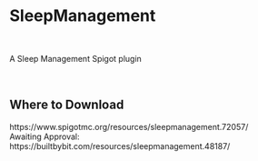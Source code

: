 <h1>SleepManagement</h1><br>
<p>A Sleep Management Spigot plugin</p><br>
<h2> Where to Download</h2>
<p>https://www.spigotmc.org/resources/sleepmanagement.72057/<br>
Awaiting Approval: https://builtbybit.com/resources/sleepmanagement.48187/</p>
